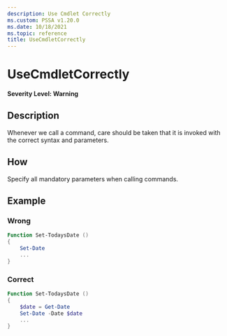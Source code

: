 ```yaml
---
description: Use Cmdlet Correctly
ms.custom: PSSA v1.20.0
ms.date: 10/18/2021
ms.topic: reference
title: UseCmdletCorrectly
---
```

# UseCmdletCorrectly

**Severity Level: Warning**

## Description

Whenever we call a command, care should be taken that it is invoked with the correct syntax and
parameters.

## How

Specify all mandatory parameters when calling commands.

## Example

### Wrong

```powershell
Function Set-TodaysDate ()
{
    Set-Date
    ...
}
```

### Correct

```powershell
Function Set-TodaysDate ()
{
    $date = Get-Date
    Set-Date -Date $date
    ...
}
```
